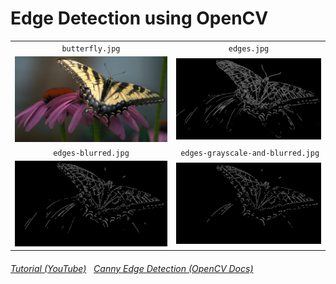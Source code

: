 # Edge Detection using OpenCV

 <table>
    <tr>
        <td align="center"> <code> butterfly.jpg </code> </td>
        <td align="center"> <code> edges.jpg </code> </td>
    </tr>
    <tr>
        <td><img src="https://raw.githubusercontent.com/er-knight/edge-detection/main/butterfly.jpg"></td>
        <td><img src="https://raw.githubusercontent.com/er-knight/edge-detection/main/edges.jpg"></td>
    </tr>
    <tr>
        <td align="center"> <code> edges-blurred.jpg </code> </td>
        <td align="center"> <code> edges-grayscale-and-blurred.jpg </code> </td>
    </tr>
    <tr>
        <td><img src="https://raw.githubusercontent.com/er-knight/edge-detection/main/edges-blurred.jpg"></td>
        <td><img src="https://raw.githubusercontent.com/er-knight/edge-detection/main/edges-grayscale-and-blurred.jpg"></td>
    </tr>
</table>

###### [Tutorial (YouTube)](https://youtu.be/6cXV8dhNu50) &nbsp; [Canny Edge Detection (OpenCV Docs)](https://docs.opencv.org/4.6.0/da/d22/tutorial_py_canny.html)
